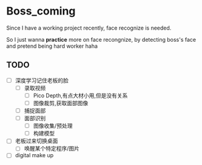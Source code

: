 # Boss_coming

Since I have a working project recently, face recognize is needed.

So I just wanna **practice** more on face recongnize, by detecting boss's face and pretend being hard worker haha


## TODO

- [ ] 深度学习记住老板的脸
  - [ ] 录取视频
    - [ ] Pico Depth,有点大材小用,但是没有关系
    - [ ] 图像裁剪,获取面部图像
  - [ ] 捕捉面部
  - [ ] 面部识别
    - [ ] 图像收集/预处理
    - [ ] 构建模型
- [ ] 老板过来切换桌面
  - [ ] 唤醒某个特定程序/图片

- [ ] digital make up